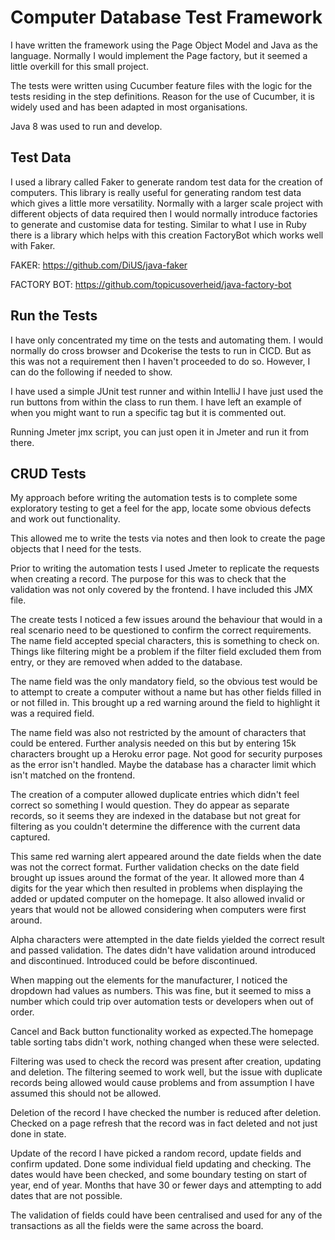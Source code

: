 # Computer Database Test Framework

I have written the framework using the Page Object Model and Java 
as the language. Normally I would implement the Page factory, but
it seemed a little overkill for this small project.

The tests were written using Cucumber feature files with the logic 
for the tests residing in the step definitions. Reason for the use 
of Cucumber, it is widely used and has been adapted in most organisations.

Java 8 was used to run and develop.

## Test Data 
I used a library called Faker to generate random test data for the 
creation of computers. This library is really useful for generating 
random test data which gives a little more versatility. Normally 
with a larger scale project with different objects of data required
then I would normally introduce factories to generate and customise 
data for testing. Similar to what I use in Ruby there is a library 
which helps with this creation FactoryBot which works well with Faker.

FAKER:          https://github.com/DiUS/java-faker

FACTORY BOT:    https://github.com/topicusoverheid/java-factory-bot 

## Run the Tests

I have only concentrated my time on the tests and automating them. I 
would normally do cross browser and Dcokerise the tests to run in CICD.
But as this was not a requirement then I haven't proceeded to do so.
However, I can do the following if needed to show. 

I have used a simple JUnit test runner and within IntelliJ I have just
used the run buttons from within the class to run them. I have left an 
example of when you might want to run a specific tag but it is commented
out. 

Running Jmeter jmx script, you can just open it in Jmeter and run it from 
there.

## CRUD Tests 
My approach before writing the automation tests is to complete some 
exploratory testing to get a feel for the app, locate some obvious 
defects and work out functionality. 

This allowed me to write the tests via notes and then look to create the
page objects that I need for the tests. 

Prior to writing the automation tests I used Jmeter to replicate the
requests when creating a record. The purpose for this was to check that
the validation was not only covered by the frontend. I have included 
this JMX file. 

The create tests I noticed a few issues around the behaviour that would
in a real scenario need to be questioned to confirm the correct requirements.
The name field accepted special characters, this is something to check on.
Things like filtering might be a problem if the filter field excluded them
from entry, or they are removed when added to the database.

The name field was the only mandatory field, so the obvious test would be
to attempt to create a computer without a name but has other fields filled 
in or not filled in. This brought up a red warning around the field to 
highlight it was a required field.

The name field was also not restricted by the amount of characters that 
could be entered. Further analysis needed on this but by entering 15k 
characters brought up a Heroku error page. Not good for security purposes 
as the error isn't handled. Maybe the database has a character limit which 
isn't matched on the frontend.

The creation of a computer allowed duplicate entries which didn't feel 
correct so something I would question. They do appear as separate records,
so it seems they are indexed in the database but not great for filtering 
as you couldn't determine the difference with the current data captured.

This same red warning alert appeared around the date fields when the date 
was not the correct format. Further validation checks on the date field 
brought up issues around the format of the year. It allowed more than 4 
digits for the year which then resulted in problems when displaying the 
added or updated computer on the homepage. It also allowed invalid or 
years that would not be allowed considering when computers were first 
around.

Alpha characters were attempted in the date fields yielded the correct 
result and passed validation. The dates didn't have validation around 
introduced and discontinued. Introduced could be before discontinued.

When mapping out the elements for the manufacturer, I noticed the dropdown
had values as numbers. This was fine, but it seemed to miss a number which
could trip over automation tests or developers when out of order.

Cancel and Back button functionality worked as expected.The homepage table 
sorting tabs didn't work, nothing changed when these were selected.

Filtering was used to check the record was present after creation, 
updating and deletion. The filtering seemed to work well, but the 
issue with duplicate records being allowed would cause problems and
from assumption I have assumed this should not be allowed. 

Deletion of the record I have checked the number is reduced 
after deletion. Checked on a page refresh that the record was in fact 
deleted and not just done in state. 

Update of the record I have picked a random record, update 
fields and confirm updated. Done some individual field updating and 
checking. The dates would have been checked, and some boundary testing 
on start of year, end of year. Months that have 30 or fewer days and 
attempting to add dates that are not possible.

The validation of fields could have been centralised and used for any 
of the transactions as all the fields were the same across the board. 